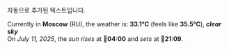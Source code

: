 
자동으로 추가된 텍스트입니다.

<!--START_SECTION:weather:moscow-->
Currently in **Moscow** (RU), the weather is: **33.1°C** (feels like **35.5°C**), ***clear sky***<br/>
On *July 11, 2025*, the *sun rises* at 🌅**04:00** and *sets* at 🌇**21:09**.
<!--END_SECTION:weather-->
